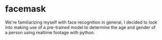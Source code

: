 # facemask
We're familiarizing myself with face recognition in general, I decided to look into making use of a pre-trained model to determine the age and gender
of a person using realtime footage with python.

